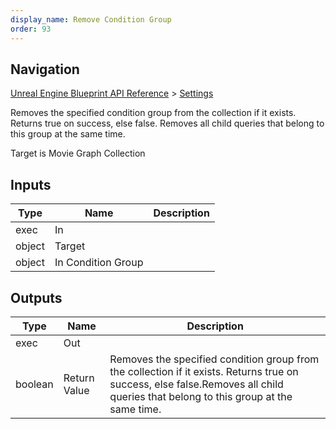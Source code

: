 ```yaml
---
display_name: Remove Condition Group
order: 93
---
```

## Navigation

[Unreal Engine Blueprint API Reference](https://dev.epicgames.com/documentation/en-us/unreal-engine/BlueprintAPI) > [Settings](https://dev.epicgames.com/documentation/en-us/unreal-engine/BlueprintAPI/Settings)

Removes the specified condition group from the collection if it exists. Returns true on success, else false.
Removes all child queries that belong to this group at the same time.

Target is Movie Graph Collection

## Inputs

| Type | Name | Description |
| --- | --- | --- |
| exec | In |  |
| object | Target |  |
| object | In Condition Group |  |

## Outputs

| Type | Name | Description |
| --- | --- | --- |
| exec | Out |  |
| boolean | Return Value | Removes the specified condition group from the collection if it exists. Returns true on success, else false.Removes all child queries that belong to this group at the same time. |
